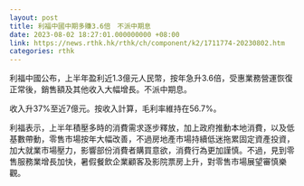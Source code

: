 ```yaml
---
layout: post
title: 利福中國中期多賺3.6倍　不派中期息
date: 2023-08-02 18:27:01.000000000 +08:00
link: https://news.rthk.hk/rthk/ch/component/k2/1711774-20230802.htm
categories: rthk
---
```


利福中國公布，上半年盈利近1.3億元人民幣，按年急升3.6倍，受惠業務營運恢復正常後，銷售額及其他收入大幅增長。不派中期息。

收入升37%至近7億元。按收入計算，毛利率維持在56.7%。

利福表示，上半年積壓多時的消費需求逐步釋放，加上政府推動本地消費，以及低基數帶動，零售市場按年大幅改善，不過房地產市場持續低迷拖累固定資產投資，加大就業市場壓力，影響部份消費者購買意欲，消費行為更加謹慎。不過，見到零售服務業增長加快，暑假餐飲企業顧客及影院票房上升，對零售市場展望審慎樂觀。
